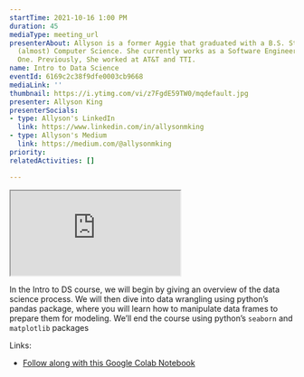 ```yaml
---
startTime: 2021-10-16 1:00 PM
duration: 45
mediaType: meeting_url
presenterAbout: Allyson is a former Aggie that graduated with a B.S. Statistics and
  (almost) Computer Science. She currently works as a Software Engineer at Capital
  One. Previously, She worked at AT&T and TTI.
name: Intro to Data Science
eventId: 6169c2c38f9dfe0003cb9668
mediaLink: ''
thumbnail: https://i.ytimg.com/vi/z7FgdE59TW0/mqdefault.jpg
presenter: Allyson King
presenterSocials:
- type: Allyson's LinkedIn
  link: https://www.linkedin.com/in/allysonmking
- type: Allyson's Medium
  link: https://medium.com/@allysonmking
priority: 
relatedActivities: []

---
```

<div class="embed-responsive embed-responsive-16by9">
  <iframe src="https://www.youtube.com/embed/z7FgdE59TW0" title="Trailer" allowfullscreen class="embed-responsive-item"></iframe>
</div>

In the Intro to DS course, we will begin by giving an overview of the data science process. We will then dive into data wrangling using python’s pandas package, where you will learn how to manipulate data frames to prepare them for modeling. We’ll end the course using python’s `seaborn` and `matplotlib` packages

Links:

* [Follow along with this Google Colab Notebook](https://colab.research.google.com/drive/1BKCF3od6R5jIgyDOaXzLHRCQbvID7Ny9)
